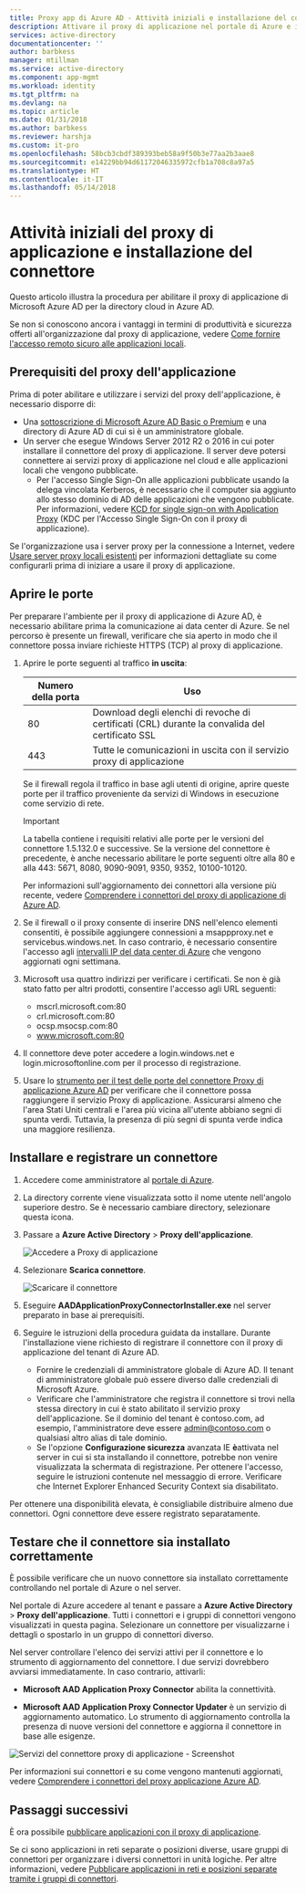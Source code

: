 ```yaml
---
title: Proxy app di Azure AD - Attività iniziali e installazione del connettore | Microsoft Docs
description: Attivare il proxy di applicazione nel portale di Azure e installare i connettori per il proxy inverso.
services: active-directory
documentationcenter: ''
author: barbkess
manager: mtillman
ms.service: active-directory
ms.component: app-mgmt
ms.workload: identity
ms.tgt_pltfrm: na
ms.devlang: na
ms.topic: article
ms.date: 01/31/2018
ms.author: barbkess
ms.reviewer: harshja
ms.custom: it-pro
ms.openlocfilehash: 58bcb3cbdf389393beb58a9f50b3e77aa2b3aae8
ms.sourcegitcommit: e14229bb94d61172046335972cfb1a708c8a97a5
ms.translationtype: HT
ms.contentlocale: it-IT
ms.lasthandoff: 05/14/2018
---
```

# <a name="get-started-with-application-proxy-and-install-the-connector"></a>Attività iniziali del proxy di applicazione e installazione del connettore
Questo articolo illustra la procedura per abilitare il proxy di applicazione di Microsoft Azure AD per la directory cloud in Azure AD.

Se non si conoscono ancora i vantaggi in termini di produttività e sicurezza offerti all'organizzazione dal proxy di applicazione, vedere [Come fornire l'accesso remoto sicuro alle applicazioni locali](application-proxy.md).

## <a name="application-proxy-prerequisites"></a>Prerequisiti del proxy dell'applicazione
Prima di poter abilitare e utilizzare i servizi del proxy dell'applicazione, è necessario disporre di:

* Una [sottoscrizione di Microsoft Azure AD Basic o Premium](../active-directory-whatis.md) e una directory di Azure AD di cui si è un amministratore globale.
* Un server che esegue Windows Server 2012 R2 o 2016 in cui poter installare il connettore del proxy di applicazione. Il server deve potersi connettere ai servizi proxy di applicazione nel cloud e alle applicazioni locali che vengono pubblicate.
  * Per l'accesso Single Sign-On alle applicazioni pubblicate usando la delega vincolata Kerberos, è necessario che il computer sia aggiunto allo stesso dominio di AD delle applicazioni che vengono pubblicate. Per informazioni, vedere [KCD for single sign-on with Application Proxy](application-proxy-configure-single-sign-on-with-kcd.md) (KDC per l'Accesso Single Sign-On con il proxy di applicazione).

Se l'organizzazione usa i server proxy per la connessione a Internet, vedere [Usare server proxy locali esistenti](application-proxy-configure-connectors-with-proxy-servers.md) per informazioni dettagliate su come configurarli prima di iniziare a usare il proxy di applicazione.

## <a name="open-your-ports"></a>Aprire le porte

Per preparare l'ambiente per il proxy di applicazione di Azure AD, è necessario abilitare prima la comunicazione ai data center di Azure. Se nel percorso è presente un firewall, verificare che sia aperto in modo che il connettore possa inviare richieste HTTPS (TCP) al proxy di applicazione.

1. Aprire le porte seguenti al traffico **in uscita**:

   | Numero della porta | Uso |
   | --- | --- |
   | 80 | Download degli elenchi di revoche di certificati (CRL) durante la convalida del certificato SSL |
   | 443 | Tutte le comunicazioni in uscita con il servizio proxy di applicazione |

   Se il firewall regola il traffico in base agli utenti di origine, aprire queste porte per il traffico proveniente da servizi di Windows in esecuzione come servizio di rete.

   > [!IMPORTANT]
   > La tabella contiene i requisiti relativi alle porte per le versioni del connettore 1.5.132.0 e successive. Se la versione del connettore è precedente, è anche necessario abilitare le porte seguenti oltre alla 80 e alla 443: 5671, 8080, 9090-9091, 9350, 9352, 10100-10120.
   >
   >Per informazioni sull'aggiornamento dei connettori alla versione più recente, vedere [Comprendere i connettori del proxy di applicazione di Azure AD](application-proxy-connectors.md#automatic-updates).

2. Se il firewall o il proxy consente di inserire DNS nell'elenco elementi consentiti, è possibile aggiungere connessioni a msappproxy.net e servicebus.windows.net. In caso contrario, è necessario consentire l'accesso agli [intervalli IP del data center di Azure](https://www.microsoft.com/download/details.aspx?id=41653) che vengono aggiornati ogni settimana.

3. Microsoft usa quattro indirizzi per verificare i certificati. Se non è già stato fatto per altri prodotti, consentire l'accesso agli URL seguenti:
   * mscrl.microsoft.com:80
   * crl.microsoft.com:80
   * ocsp.msocsp.com:80
   * www.microsoft.com:80

4. Il connettore deve poter accedere a login.windows.net e login.microsoftonline.com per il processo di registrazione.

5. Usare lo [strumento per il test delle porte del connettore Proxy di applicazione Azure AD](https://aadap-portcheck.connectorporttest.msappproxy.net/) per verificare che il connettore possa raggiungere il servizio Proxy di applicazione. Assicurarsi almeno che l'area Stati Uniti centrali e l'area più vicina all'utente abbiano segni di spunta verdi. Tuttavia, la presenza di più segni di spunta verde indica una maggiore resilienza.

## <a name="install-and-register-a-connector"></a>Installare e registrare un connettore
1. Accedere come amministratore al [portale di Azure](https://portal.azure.com/).
2. La directory corrente viene visualizzata sotto il nome utente nell'angolo superiore destro. Se è necessario cambiare directory, selezionare questa icona.
3. Passare a **Azure Active Directory** > **Proxy dell'applicazione**.

   ![Accedere a Proxy di applicazione](./media/application-proxy-enable/app_proxy_navigate.png)

4. Selezionare **Scarica connettore**.

   ![Scaricare il connettore](./media/application-proxy-enable/download_connector.png)

5. Eseguire **AADApplicationProxyConnectorInstaller.exe** nel server preparato in base ai prerequisiti.
6. Seguire le istruzioni della procedura guidata da installare. Durante l'installazione viene richiesto di registrare il connettore con il proxy di applicazione del tenant di Azure AD.

   * Fornire le credenziali di amministratore globale di Azure AD. Il tenant di amministratore globale può essere diverso dalle credenziali di Microsoft Azure.
   * Verificare che l'amministratore che registra il connettore si trovi nella stessa directory in cui è stato abilitato il servizio proxy dell'applicazione. Se il dominio del tenant è contoso.com, ad esempio, l'amministratore deve essere admin@contoso.com o qualsiasi altro alias di tale dominio.
   * Se l'opzione **Configurazione sicurezza** avanzata IE **è**attivata nel server in cui si sta installando il connettore, potrebbe non venire visualizzata la schermata di registrazione. Per ottenere l'accesso, seguire le istruzioni contenute nel messaggio di errore. Verificare che Internet Explorer Enhanced Security Context sia disabilitato.

Per ottenere una disponibilità elevata, è consigliabile distribuire almeno due connettori. Ogni connettore deve essere registrato separatamente.

## <a name="test-that-the-connector-installed-correctly"></a>Testare che il connettore sia installato correttamente

È possibile verificare che un nuovo connettore sia installato correttamente controllando nel portale di Azure o nel server. 

Nel portale di Azure accedere al tenant e passare a **Azure Active Directory** > **Proxy dell'applicazione**. Tutti i connettori e i gruppi di connettori vengono visualizzati in questa pagina. Selezionare un connettore per visualizzarne i dettagli o spostarlo in un gruppo di connettori diverso. 

Nel server controllare l'elenco dei servizi attivi per il connettore e lo strumento di aggiornamento del connettore. I due servizi dovrebbero avviarsi immediatamente. In caso contrario, attivarli: 

   * **Microsoft AAD Application Proxy Connector** abilita la connettività.

   * **Microsoft AAD Application Proxy Connector Updater** è un servizio di aggiornamento automatico. Lo strumento di aggiornamento controlla la presenza di nuove versioni del connettore e aggiorna il connettore in base alle esigenze.

   ![Servizi del connettore proxy di applicazione - Screenshot](./media/application-proxy-enable/app_proxy_services.png)

Per informazioni sui connettori e su come vengono mantenuti aggiornati, vedere [Comprendere i connettori del proxy applicazione Azure AD](application-proxy-connectors.md).


## <a name="next-steps"></a>Passaggi successivi
È ora possibile [pubblicare applicazioni con il proxy di applicazione](application-proxy-publish-azure-portal.md).

Se ci sono applicazioni in reti separate o posizioni diverse, usare gruppi di connettori per organizzare i diversi connettori in unità logiche. Per altre informazioni, vedere [Pubblicare applicazioni in reti e posizioni separate tramite i gruppi di connettori](application-proxy-connector-groups.md).
